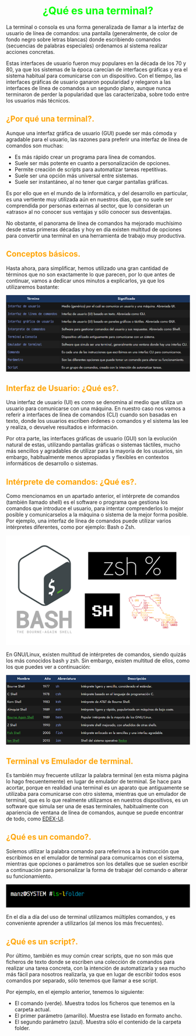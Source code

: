 # <span style="color:lime"><center>¿Qué es una terminal?</center></span>

La terminal o consola es una forma generalizada de llamar a la interfaz de usuario de línea de comandos: una pantalla (generalmente, de color de fondo negro sobre letras blancas) donde escribiendo comandos (secuencias de palabras especiales) ordenamos al sistema realizar acciones concretas.

Estas interfaces de usuario fueron muy populares en la década de los 70 y 80, ya que los sistemas de la época carecían de interfaces gráficas y era el sistema habitual para comunicarse con un dispositivo. Con el tiempo, las interfaces gráficas de usuario ganaron popularidad y relegaron a las interfaces de línea de comandos a un segundo plano, aunque nunca terminaron de perder la popularidad que las caracterizaba, sobre todo entre los usuarios más técnicos.

## <span style="color:orange">¿Por qué una terminal?.</span>
Aunque una interfaz gráfica de usuario (GUI) puede ser más cómoda y agradable para el usuario, las razones para preferir una interfaz de línea de comandos son muchas:

   - Es más rápido crear un programa para línea de comandos.
   - Suele ser más potente en cuanto a personalización de opciones.
   - Permite creación de scripts para automatizar tareas repetitivas.
   - Suele ser una opción más universal entre sistemas.
   - Suele ser instantáneo, al no tener que cargar pantallas gráficas.

Es por ello que en el mundo de la informática, y del desarrollo en particular, es una vertiente muy utilizada aún en nuestros días, que no suele ser comprendida por personas externas al sector, que lo consideran un «atraso» al no conocer sus ventajas y sólo conocer sus desventajas.

No obstante, el panorama de línea de comandos ha mejorado muchísimo desde estas primeras décadas y hoy en día existen multitud de opciones para convertir una terminal en una herramienta de trabajo muy productiva.

## <span style="color:orange">Conceptos básicos.</span>
Hasta ahora, para simplificar, hemos utilizado una gran cantidad de términos que no son exactamente lo que parecen, por lo que antes de continuar, vamos a dedicar unos minutos a explicarlos, ya que los utilizaremos bastante:

![alt text](./imagenes-terminal/image.png)

## <span style="color:orange">Interfaz de Usuario: ¿Qué es?.</span>
Una interfaz de usuario (UI) es como se denomina al medio que utiliza un usuario para comunicarse con una máquina. En nuestro caso nos vamos a referir a interfaces de línea de comandos (CLI) cuando son basadas en texto, donde los usuarios escriben órdenes o comandos y el sistema las lee y realiza, o devuelve resultados e información.

Por otra parte, las interfaces gráficas de usuario (GUI) son la evolución natural de estas, utilizando pantallas gráficas o sistemas táctiles, mucho más sencillos y agradables de utilizar para la mayoría de los usuarios, sin embargo, habitualmente menos apropiadas y flexibles en contextos informáticos de desarrollo o sistemas.

## <span style="color:orange">Intérprete de comandos: ¿Qué es?.</span>
Como mencionamos en un apartado anterior, el intérprete de comandos (también llamado shell) es el software o programa que gestiona los comandos que introduce el usuario, para intentar comprenderlos lo mejor posible y comunicarselos a la máquina o sistema de la mejor forma posible. Por ejemplo, una interfaz de línea de comandos puede utilizar varios intérpretes diferentes, como por ejemplo: Bash o Zsh.

![alt text](./imagenes-terminal/shells.png)

En GNU/Linux, existen multitud de intérpretes de comandos, siendo quizás los más conocidos bash y zsh. Sin embargo, existen multitud de ellos, como los que puedes ver a continuación:

![alt text](./imagenes-terminal/image-1.png)

## <span style="color:orange">Terminal vs Emulador de terminal.</span>
Es también muy frecuente utilizar la palabra terminal (en esta misma página lo hago frecuentemente) en lugar de emulador de terminal. Se hace para acortar, porque en realidad una terminal es un aparato que antiguamente se utilizaba para comunicarse con otro sistema, mientras que un emulador de terminal, que es lo que realmente utilizamos en nuestros dispositivos, es un software que simula ser una de esas terminales, habitualmente con apariencia de ventana de línea de comandos, aunque se puede encontrar de todo, como [EDEX-UI](https://github.com/GitSquared/edex-ui).

## <span style="color:orange">¿Qué es un comando?.</span>
Solemos utilizar la palabra comando para referirnos a la instrucción que escribimos en el emulador de terminal para comunicarnos con el sistema, mientras que opciones o parámetros son los detalles que se suelen escribir a continuación para personalizar la forma de trabajar del comando o alterar su funcionamiento.

![alt text](./imagenes-terminal/image-2.png)

En el día a día del uso de terminal utilizamos múltiples comandos, y es conveniente aprender a utilizarlos (al menos los más frecuentes).

## <span style="color:orange">¿Qué es un script?.</span>
Por último, también es muy común crear scripts, que no son más que ficheros de texto donde se escriben una colección de comandos para realizar una tarea concreta, con la intención de automatizarla y sea mucho más fácil para nosotros realizarla, ya que en lugar de escribir todos esos comandos por separado, sólo tenemos que llamar a ese script.

Por ejemplo, en el ejemplo anterior, tenemos lo siguiente:

   - El comando (verde). Muestra todos los ficheros que tenemos en la carpeta actual.
   - El primer parámetro (amarillo). Muestra ese listado en formato ancho.
   - El segundo parámetro (azul). Muestra sólo el contenido de la carpeta folder.

